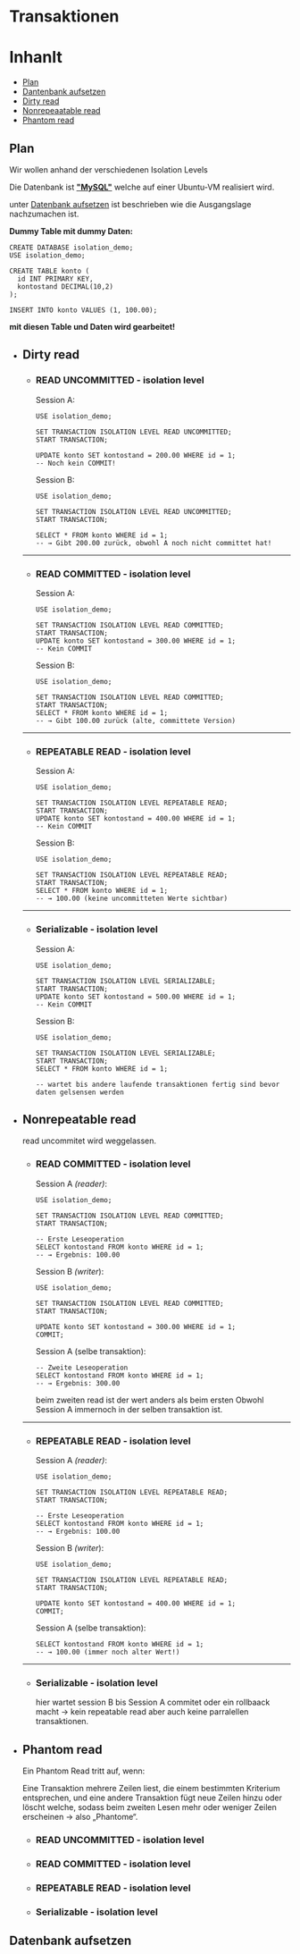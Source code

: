 # **Transaktionen**

# Inhanlt
- [Plan](#plan)
- [Dantenbank aufsetzen](#datenbank-aufsetzen)
- [Dirty read](#dirty-read)
- [Nonrepeaatable read](#nonrepeatable-read)
- [Phantom read](#phantom-read)


## Plan

Wir wollen anhand der verschiedenen Isolation Levels

Die Datenbank ist [**"MySQL"**](https://www.mysql.com/de/) welche auf einer Ubuntu-VM realisiert wird.

unter [Datenbank aufsetzen](#datenbank-aufsetzen) ist beschrieben wie die Ausgangslage nachzumachen ist.

**Dummy Table mit dummy Daten:**
```
CREATE DATABASE isolation_demo;
USE isolation_demo;

CREATE TABLE konto (
  id INT PRIMARY KEY,
  kontostand DECIMAL(10,2)
);

INSERT INTO konto VALUES (1, 100.00);
```
**mit diesen Table und Daten wird gearbeitet!**
- ## Dirty read
    - ### READ UNCOMMITTED  - isolation level
        Session A:
        ```
        USE isolation_demo;

        SET TRANSACTION ISOLATION LEVEL READ UNCOMMITTED;
        START TRANSACTION;

        UPDATE konto SET kontostand = 200.00 WHERE id = 1;
        -- Noch kein COMMIT!
        ```
        Session B:
        ```
        USE isolation_demo;

        SET TRANSACTION ISOLATION LEVEL READ UNCOMMITTED;
        START TRANSACTION;

        SELECT * FROM konto WHERE id = 1;
        -- → Gibt 200.00 zurück, obwohl A noch nicht committet hat!
        ```
    ---
    - ### READ COMMITTED    - isolation level
        Session A:
        ```
        USE isolation_demo;

        SET TRANSACTION ISOLATION LEVEL READ COMMITTED;
        START TRANSACTION;
        UPDATE konto SET kontostand = 300.00 WHERE id = 1;
        -- Kein COMMIT
        ```
        Session B:
        ```
        USE isolation_demo;

        SET TRANSACTION ISOLATION LEVEL READ COMMITTED;
        START TRANSACTION;
        SELECT * FROM konto WHERE id = 1;
        -- → Gibt 100.00 zurück (alte, committete Version)
        ```
    ---
    - ### REPEATABLE READ   - isolation level
        Session A:
        ```
        USE isolation_demo;

        SET TRANSACTION ISOLATION LEVEL REPEATABLE READ;
        START TRANSACTION;
        UPDATE konto SET kontostand = 400.00 WHERE id = 1;
        -- Kein COMMIT
        ```
        Session B:
        ```
        USE isolation_demo;

        SET TRANSACTION ISOLATION LEVEL REPEATABLE READ;
        START TRANSACTION;
        SELECT * FROM konto WHERE id = 1;
        -- → 100.00 (keine uncommitteten Werte sichtbar)
        ```
    ---
    - ### Serializable      - isolation level
        Session A:
        ```
        USE isolation_demo;

        SET TRANSACTION ISOLATION LEVEL SERIALIZABLE;
        START TRANSACTION;
        UPDATE konto SET kontostand = 500.00 WHERE id = 1;
        -- Kein COMMIT
        ```
        Session B:
        ```
        USE isolation_demo;

        SET TRANSACTION ISOLATION LEVEL SERIALIZABLE;
        START TRANSACTION;
        SELECT * FROM konto WHERE id = 1;

        -- wartet bis andere laufende transaktionen fertig sind bevor daten gelsensen werden
        ```
- ## Nonrepeatable read
    read uncommitet wird weggelassen.
    - ### READ COMMITTED    - isolation level
        Session A *(reader)*:
        ```
        USE isolation_demo;

        SET TRANSACTION ISOLATION LEVEL READ COMMITTED;
        START TRANSACTION;

        -- Erste Leseoperation
        SELECT kontostand FROM konto WHERE id = 1;
        -- → Ergebnis: 100.00
        ```
        Session B *(writer*):
        ```
        USE isolation_demo;

        SET TRANSACTION ISOLATION LEVEL READ COMMITTED;
        START TRANSACTION;

        UPDATE konto SET kontostand = 300.00 WHERE id = 1;
        COMMIT;
        ```
        Session A (selbe transaktion):
        ```
        -- Zweite Leseoperation
        SELECT kontostand FROM konto WHERE id = 1;
        -- → Ergebnis: 300.00
        ```
        beim zweiten read ist der wert anders als beim ersten Obwohl Session A immernoch in der selben transaktion ist.
    ---
    - ### REPEATABLE READ   - isolation level
        Session A *(reader)*:
        ```
        USE isolation_demo;

        SET TRANSACTION ISOLATION LEVEL REPEATABLE READ;
        START TRANSACTION;

        -- Erste Leseoperation
        SELECT kontostand FROM konto WHERE id = 1;
        -- → Ergebnis: 100.00
        ```
        Session B *(writer*):
        ```
        USE isolation_demo;

        SET TRANSACTION ISOLATION LEVEL REPEATABLE READ;
        START TRANSACTION;

        UPDATE konto SET kontostand = 400.00 WHERE id = 1;
        COMMIT;
        ```
        Session A (selbe transaktion):
        ```
        SELECT kontostand FROM konto WHERE id = 1;
        -- → 100.00 (immer noch alter Wert!)
        ```
    ---
    - ### Serializable      - isolation level
        hier wartet session B bis Session A commitet oder ein rollbaack macht -> kein repeatable read aber auch keine parralellen transaktionen.
- ## Phantom read 
    Ein Phantom Read tritt auf, wenn:

    Eine Transaktion mehrere Zeilen liest, die einem bestimmten Kriterium entsprechen,
    und eine andere Transaktion fügt neue Zeilen hinzu oder löscht welche,
    sodass beim zweiten Lesen mehr oder weniger Zeilen erscheinen -> also „Phantome“.

    - ### READ UNCOMMITTED  - isolation level
    - ### READ COMMITTED    - isolation level
    - ### REPEATABLE READ   - isolation level
    - ### Serializable      - isolation level


## Datenbank aufsetzen